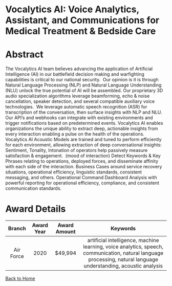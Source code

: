 
Vocalytics AI: Voice Analytics, Assistant, and Communications for Medical Treatment &amp; Bedside Care
======================================================================================================

# Abstract


The Vocalytics AI team believes advancing the application of Artificial Intelligence (AI) in our battlefield decision making and warfighting capabilities is critical to our national security.  Our opinion is it is through Natural Language Processing (NLP) and Natural Language Understanding (NLU) unlock the true potential of AI will be assembled. Our proprietary 3D audio specialization algorithms leverage beamforming, echo & noise cancellation, speaker detection, and several compatible auxiliary voice technologies.  We leverage automatic speech recognition (ASR) for transcription of the conversation, then surface insights with NLP and NLU.  Our API’s and webhooks can integrate with existing environments and trigger notifications based on predetermined events. Vocalytics AI enables organizations the unique ability to extract deep, actionable insights from every interaction enabling a pulse on the health of the operations.  Vocalytics AI Acoustic Models are trained and tuned to perform efficiently for each environment, allowing extraction of deep conversational insights: Sentiment, Tonality, Intonation of operators help passively measure satisfaction & engagement.  (mood of interaction) Detect Keywords & Key Phrases relating to operations, deployed forces, and disseminate affinity with each side of the interaction. Business Cases around service recovery situations, operational efficiency, linguistic standards, consistent messaging, and others. Operational Command Dashboard Analysis with powerful reporting for operational efficiency, compliance, and consistent communication standards.  

# Award Details

|Branch|Award Year|Award Amount|Keywords|
| :---: | :---: | :---: | :---: |
|Air Force|2020|$49,994|artificial intelligence, machine learning, voice analytics, speech, communication, natural language processing, natural language understanding, acoustic analysis|
  
  


[Back to Home](https://github.com/chrischow/dod_sbir_awards/Reports/DJ/#1753)